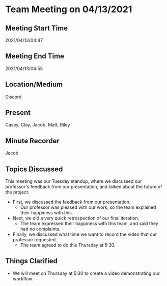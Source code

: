 # Team Meeting on 04/13/2021

## Meeting Start Time

2021/04/13/04:47

## Meeting End Time

2021/04/13/04:55

## Location/Medium

Discord

## Present

Casey, Clay, Jacob, Matt, Riley

## Minute Recorder

Jacob

## Topics Discussed

This meeting was our Tuesday standup, where we discussed our professor's feedback from our presentation, and talked about the future of the project.

- First, we discussed the feedback from our presentation.
  - Our professor was pleased with our work, so the team explained their happiness with this.
- Next, we did a very quick retrospection of our final iteration.
  - The team expressed their happiness with this team, and said they had no complaints.
- Finally, we discussed what time we want to record the video that our professor requested.
  - The team agreed to do this Thursday at 5:30.


## Things Clarified

- We will meet on Thursday at 5:30 to create a video demonstrating our workflow.
